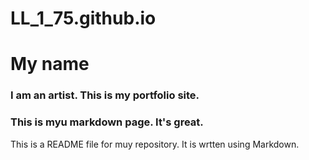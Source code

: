 # LL_1_75.github.io

# My name

### I am an artist. This is my portfolio site.

### This is myu markdown page. It's great. 

This is a README file for muy repository. It is wrtten using Markdown.
